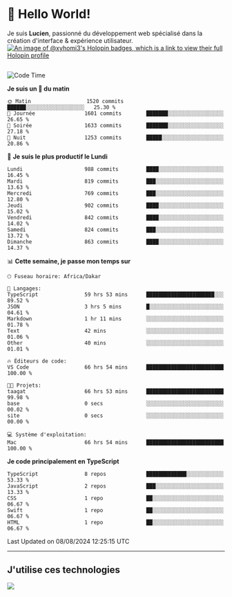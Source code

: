 # 👋 Hello World!

Je suis **Lucien**, passionné du développement web spécialisé dans la création d'interface & expérience utilisateur.
[![An image of @xyhomi3's Holopin badges, which is a link to view their full Holopin profile](https://holopin.me/xyhomi3)](https://holopin.io/@xyhomi3)

##

<!--START_SECTION:waka-->
![Code Time](http://img.shields.io/badge/Code%20Time-1%2C732%20hrs%2024%20mins-blue)

**Je suis un 🐤 du matin** 

```text
🌞 Matin                  1520 commits        ██████░░░░░░░░░░░░░░░░░░░   25.30 % 
🌆 Journée                1601 commits        ███████░░░░░░░░░░░░░░░░░░   26.65 % 
🌃 Soirée                 1633 commits        ███████░░░░░░░░░░░░░░░░░░   27.18 % 
🌙 Nuit                   1253 commits        █████░░░░░░░░░░░░░░░░░░░░   20.86 % 
```
📅 **Je suis le plus productif le Lundi** 

```text
Lundi                    988 commits         ████░░░░░░░░░░░░░░░░░░░░░   16.45 % 
Mardi                    819 commits         ███░░░░░░░░░░░░░░░░░░░░░░   13.63 % 
Mercredi                 769 commits         ███░░░░░░░░░░░░░░░░░░░░░░   12.80 % 
Jeudi                    902 commits         ████░░░░░░░░░░░░░░░░░░░░░   15.02 % 
Vendredi                 842 commits         ████░░░░░░░░░░░░░░░░░░░░░   14.02 % 
Samedi                   824 commits         ███░░░░░░░░░░░░░░░░░░░░░░   13.72 % 
Dimanche                 863 commits         ████░░░░░░░░░░░░░░░░░░░░░   14.37 % 
```


📊 **Cette semaine, je passe mon temps sur** 

```text
🕑︎ Fuseau horaire: Africa/Dakar

💬 Langages: 
TypeScript               59 hrs 53 mins      ██████████████████████░░░   89.52 % 
JSON                     3 hrs 5 mins        █░░░░░░░░░░░░░░░░░░░░░░░░   04.61 % 
Markdown                 1 hr 11 mins        ░░░░░░░░░░░░░░░░░░░░░░░░░   01.78 % 
Text                     42 mins             ░░░░░░░░░░░░░░░░░░░░░░░░░   01.06 % 
Other                    40 mins             ░░░░░░░░░░░░░░░░░░░░░░░░░   01.01 % 

🔥 Éditeurs de code: 
VS Code                  66 hrs 54 mins      █████████████████████████   100.00 % 

🐱‍💻 Projets: 
taagat                   66 hrs 53 mins      █████████████████████████   99.98 % 
base                     0 secs              ░░░░░░░░░░░░░░░░░░░░░░░░░   00.02 % 
site                     0 secs              ░░░░░░░░░░░░░░░░░░░░░░░░░   00.00 % 

💻 Système d'exploitation: 
Mac                      66 hrs 54 mins      █████████████████████████   100.00 % 
```

**Je code principalement en TypeScript** 

```text
TypeScript               8 repos             █████████████░░░░░░░░░░░░   53.33 % 
JavaScript               2 repos             ███░░░░░░░░░░░░░░░░░░░░░░   13.33 % 
CSS                      1 repo              ██░░░░░░░░░░░░░░░░░░░░░░░   06.67 % 
Swift                    1 repo              ██░░░░░░░░░░░░░░░░░░░░░░░   06.67 % 
HTML                     1 repo              ██░░░░░░░░░░░░░░░░░░░░░░░   06.67 % 
```




 Last Updated on 08/08/2024 12:25:15 UTC
<!--END_SECTION:waka-->
---

## J'utilise ces technologies

<p align="left">
  <a href="https://skillicons.dev">
    <img src="https://skillicons.dev/icons?i=ts,js,md,scss,tailwind,react,docker,express,astro,vite,nextjs,vercel,figma,ableton" />
  </a>
</p>

